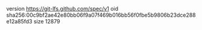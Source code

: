 version https://git-lfs.github.com/spec/v1
oid sha256:00c9bf2ae42e80bb06f9a07f469b016bb56f0fbe5b9806b23dce288e12a85fd3
size 12879
